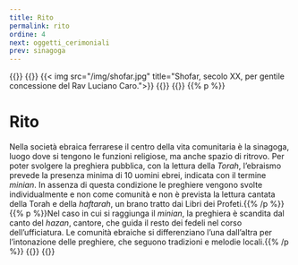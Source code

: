 ```yaml
---
title: Rito
permalink: rito
ordine: 4
next: oggetti_cerimoniali
prev: sinagoga
---
```


{{<row>}}
{{<column>}}
{{< img src="/img/shofar.jpg" title="Shofar, secolo XX, per gentile concessione del Rav Luciano Caro.">}}
{{</column>}}
{{<column>}}
{{% p %}}
# Rito

Nella società ebraica ferrarese il centro della vita comunitaria è la sinagoga, luogo dove si tengono le funzioni religiose, ma anche spazio di ritrovo.
Per poter svolgere la preghiera pubblica, con la lettura della *Torah*, l’ebraismo prevede la presenza minima di 10 uomini ebrei, indicata con il termine *minian*.
In assenza di questa condizione le preghiere vengono svolte individualmente e non come comunità e non è prevista la lettura cantata della Torah e della
*haftarah*, un brano tratto dai Libri dei Profeti.{{% /p %}}
{{% p %}}Nel caso in cui si raggiunga il *minian*, la preghiera è scandita dal canto del *hazan*, cantore, che guida il resto dei fedeli nel corso dell’ufficiatura. Le comunità
ebraiche si differenziano l’una dall’altra per l’intonazione delle preghiere, che seguono tradizioni e melodie locali.{{% /p %}}
{{</column>}}
{{</row>}}


